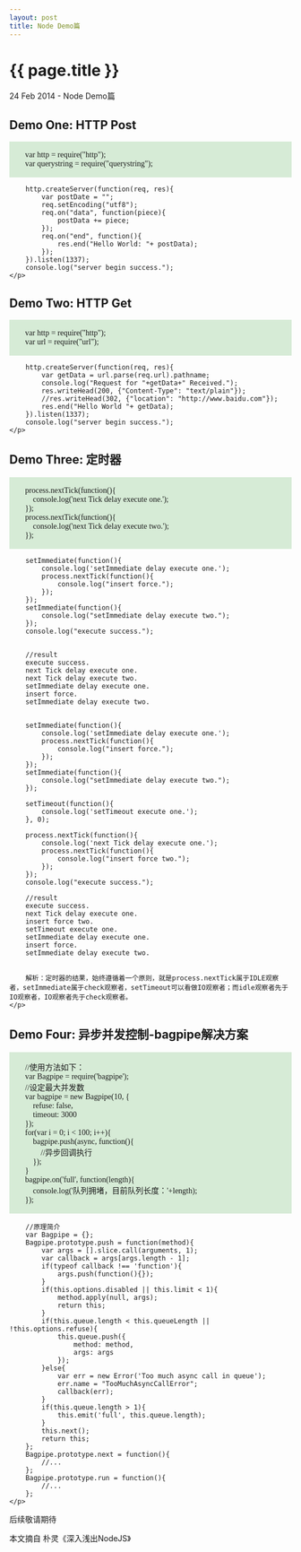 ```yaml
---
layout: post
title: Node Demo篇
---
```


{{ page.title }}
=================

<p class="meta">24 Feb 2014 - Node Demo篇</p>

<p>
	<h2>
		Demo One: HTTP Post
	</h2>
	<p style="white-space:pre-wrap;background-color:rgb(214, 235, 214);font-family:consolas;">
		var http = require("http");
		var querystring = require("querystring");

		http.createServer(function(req, res){
			var postDate = "";
			req.setEncoding("utf8");
			req.on("data", function(piece){
				postData += piece;
			});
			req.on("end", function(){
				res.end("Hello World: "+ postData);
			});
		}).listen(1337);
		console.log("server begin success.");
	</p>
</p>

<p>
	<h2>
		Demo Two: HTTP Get
	</h2>
	<p style="white-space:pre-wrap;background-color:rgb(214, 235, 214);font-family:consolas;">
		var http = require("http");
		var url = require("url");

		http.createServer(function(req, res){
			var getData = url.parse(req.url).pathname;
			console.log("Request for "+getData+" Received.");
			res.writeHead(200, {"Content-Type": "text/plain"});
			//res.writeHead(302, {"location": "http://www.baidu.com"});
			res.end("Hello World "+ getData);
		}).listen(1337);
		console.log("server begin success.");
	</p>
</p>

<p>
	<h2>
		Demo Three: 定时器
	</h2>
	<p style="white-space:pre-wrap;background-color:rgb(214, 235, 214);font-family:consolas;">
		process.nextTick(function(){
			console.log('next Tick delay execute one.');
		});
		process.nextTick(function(){
			console.log('next Tick delay execute two.');
		});

		setImmediate(function(){
			console.log('setImmediate delay execute one.');
			process.nextTick(function(){
				console.log("insert force.");
			});
		});
		setImmediate(function(){
			console.log("setImmediate delay execute two.");
		});
		console.log("execute success.");


		//result
		execute success.
		next Tick delay execute one.
		next Tick delay execute two.
		setImmediate delay execute one.
		insert force.
		setImmediate delay execute two.


		setImmediate(function(){
			console.log('setImmediate delay execute one.');
			process.nextTick(function(){
				console.log("insert force.");
			});
		});
		setImmediate(function(){
			console.log("setImmediate delay execute two.");
		});

		setTimeout(function(){
			console.log('setTimeout execute one.');
		}, 0);

		process.nextTick(function(){
			console.log('next Tick delay execute one.');
			process.nextTick(function(){
				console.log("insert force two.");
			});
		});
		console.log("execute success.");

		//result
		execute success.
		next Tick delay execute one.
		insert force two.
		setTimeout execute one.
		setImmediate delay execute one.
		insert force.
		setImmediate delay execute two.


		解析：定时器的结果，始终遵循着一个原则，就是process.nextTick属于IDLE观察者，setImmediate属于check观察者，setTimeout可以看做IO观察者；而idle观察者先于IO观察者，IO观察者先于check观察者。
	</p>
</p>

<p>
	<h2>
		Demo Four: 异步并发控制-bagpipe解决方案
	</h2>
	<p style="white-space:pre-wrap;background-color:rgb(214, 235, 214);font-family:consolas;">
		//使用方法如下：
		var Bagpipe = require('bagpipe');
		//设定最大并发数
		var bagpipe = new Bagpipe(10, {
			refuse: false,
			timeout: 3000
		});
		for(var i = 0; i < 100; i++){
			bagpipe.push(async, function(){
				//异步回调执行
			});
		}
		bagpipe.on('full', function(length){
			console.log('队列拥堵，目前队列长度：'+length);
		});

		//原理简介
		var Bagpipe = {};
		Bagpipe.prototype.push = function(method){
			var args = [].slice.call(arguments, 1);
			var callback = args[args.length - 1];
			if(typeof callback !== 'function'){
				args.push(function(){});
			}
			if(this.options.disabled || this.limit < 1){
				method.apply(null, args);
				return this;
			}
			if(this.queue.length < this.queueLength || !this.options.refuse){
				this.queue.push({
					method: method,
					args: args
				});
			}else{
				var err = new Error('Too much async call in queue');
				err.name = "TooMuchAsyncCallError";
				callback(err);
			}
			if(this.queue.length > 1){
				this.emit('full', this.queue.length);
			}
			this.next();
			return this;
		};
		Bagpipe.prototype.next = function(){
			//...
		};
		Bagpipe.prototype.run = function(){
			//...
		};
	</p>
</p>

<p>
	后续敬请期待
</p>

本文摘自 朴灵《深入浅出NodeJS》

